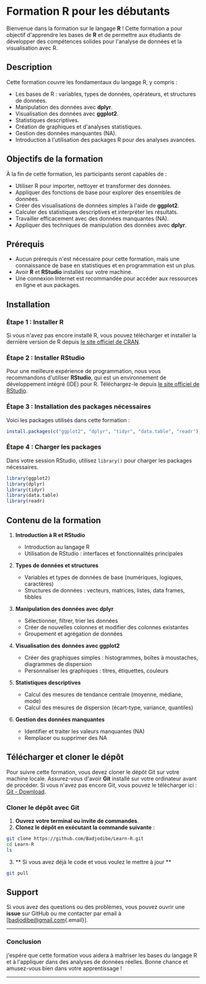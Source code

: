 # Formation R pour les débutants

Bienvenue dans la formation sur le langage **R** ! Cette formation a pour objectif d'apprendre les bases de **R** et de permettre aux étudiants de développer des compétences solides pour l'analyse de données et la visualisation avec R.

## Description

Cette formation couvre les fondamentaux du langage R, y compris :

-   Les bases de R : variables, types de données, opérateurs, et structures de données.
-   Manipulation des données avec **dplyr**.
-   Visualisation des données avec **ggplot2**.
-   Statistiques descriptives.
-   Création de graphiques et d'analyses statistiques.
-   Gestion des données manquantes (NA).
-   Introduction à l'utilisation des packages R pour des analyses avancées.

## Objectifs de la formation

À la fin de cette formation, les participants seront capables de :

-   Utiliser R pour importer, nettoyer et transformer des données.
-   Appliquer des fonctions de base pour explorer des ensembles de données.
-   Créer des visualisations de données simples à l'aide de **ggplot2**.
-   Calculer des statistiques descriptives et interpréter les résultats.
-   Travailler efficacement avec des données manquantes (NA).
-   Appliquer des techniques de manipulation des données avec **dplyr**.

## Prérequis

-   Aucun prérequis n'est nécessaire pour cette formation, mais une connaissance de base en statistiques et en programmation est un plus.
-   Avoir **R** et **RStudio** installés sur votre machine.
-   Une connexion Internet est recommandée pour accéder aux ressources en ligne et aux packages.

## Installation

### Étape 1 : Installer R

Si vous n'avez pas encore installé R, vous pouvez télécharger et installer la dernière version de R depuis [le site officiel de CRAN](https://cran.r-project.org/).

### Étape 2 : Installer RStudio

Pour une meilleure expérience de programmation, nous vous recommandons d'utiliser **RStudio**, qui est un environnement de développement intégré (IDE) pour R. Téléchargez-le depuis [le site officiel de RStudio](https://www.rstudio.com/products/rstudio/download/).

### Étape 3 : Installation des packages nécessaires

Voici les packages utilisés dans cette formation :

``` r
install.packages(c("ggplot2", "dplyr", "tidyr", "data.table", "readr"))
```

### Étape 4 : Charger les packages

Dans votre session RStudio, utilisez `library()` pour charger les packages nécessaires.

``` r
library(ggplot2)
library(dplyr)
library(tidyr)
library(data.table)
library(readr)
```

## Contenu de la formation

1.  **Introduction à R et RStudio**

    -   Introduction au langage R
    -   Utilisation de RStudio : interfaces et fonctionnalités principales

2.  **Types de données et structures**

    -   Variables et types de données de base (numériques, logiques, caractères)
    -   Structures de données : vecteurs, matrices, listes, data frames, tibbles

3.  **Manipulation des données avec dplyr**

    -   Sélectionner, filtrer, trier les données
    -   Créer de nouvelles colonnes et modifier des colonnes existantes
    -   Groupement et agrégation de données

4.  **Visualisation des données avec ggplot2**

    -   Créer des graphiques simples : histogrammes, boîtes à moustaches, diagrammes de dispersion
    -   Personnaliser les graphiques : titres, étiquettes, couleurs

5.  **Statistiques descriptives**

    -   Calcul des mesures de tendance centrale (moyenne, médiane, mode)
    -   Calcul des mesures de dispersion (écart-type, variance, quantiles)

6.  **Gestion des données manquantes**

    -   Identifier et traiter les valeurs manquantes (NA)
    -   Remplacer ou supprimer des NA

## Télécharger et cloner le dépôt

Pour suivre cette formation, vous devez cloner le dépôt Git sur votre machine locale. Assurez-vous d'avoir **Git** installé sur votre ordinateur avant de procéder. Si vous n'avez pas encore Git, vous pouvez le télécharger ici : [Git - Download](https://git-scm.com/).

### Cloner le dépôt avec Git

1.  **Ouvrez votre terminal ou invite de commandes**.
2.  **Clonez le dépôt en exécutant la commande suivante** :

``` bash
git clone https://github.com/Badjodibe/Learn-R.git
cd Learn-R
ls
```
3. ** Si vous avez déjà le code et vous voulez le mettre à jour **
   
``` bash
git pull
```
## Support

Si vous avez des questions ou des problèmes, vous pouvez ouvrir une **issue** sur GitHub ou me contacter par email à [[badjodibe\@gmail.com](mailto:badjodibe@gmail.com){.email}].

------------------------------------------------------------------------

### Conclusion

j'espére que cette formation vous aidera à maîtriser les bases du langage R et à l'appliquer dans des analyses de données réelles. Bonne chance et amusez-vous bien dans votre apprentissage !

------------------------------------------------------------------------
